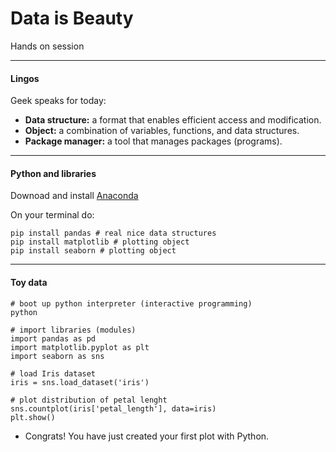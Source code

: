 # Data is Beauty

Hands on session

---
#### Lingos
Geek speaks for today:
- **Data structure:**  a format that enables efficient access and modification.
- **Object:** a combination of variables, functions, and data structures.
- **Package manager:** a tool that manages packages (programs).

---

#### Python and libraries

Downoad and install [Anaconda](https://www.anaconda.com/download/)


On your terminal do: 
```
pip install pandas # real nice data structures
pip install matplotlib # plotting object
pip install seaborn # plotting object
```

---

#### Toy data

```
# boot up python interpreter (interactive programming)
python

# import libraries (modules)
import pandas as pd 
import matplotlib.pyplot as plt 
import seaborn as sns 

# load Iris dataset
iris = sns.load_dataset('iris')

# plot distribution of petal lenght
sns.countplot(iris['petal_length'], data=iris)
plt.show()

```

- Congrats! You have just created your first plot with Python.

